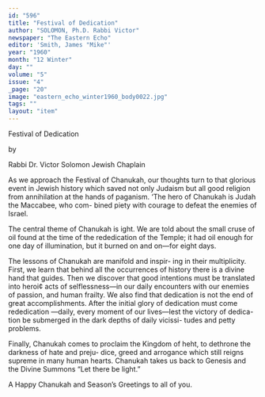 ```yaml
---
id: "596"
title: "Festival of Dedication"
author: "SOLOMON, Ph.D. Rabbi Victor"
newspaper: "The Eastern Echo"
editor: 'Smith, James "Mike"'
year: "1960"
month: "12 Winter"
day: ""
volume: "5"
issue: "4"
_page: "20"
image: "eastern_echo_winter1960_body0022.jpg"
tags: ""
layout: "item"
---
```

Festival of Dedication

by

Rabbi Dr. Victor Solomon
Jewish Chaplain

As we approach the Festival of Chanukah, our
thoughts turn to that glorious event in Jewish history
which saved not only Judaism but all good religion
from annihilation at the hands of paganism. ‘The
hero of Chanukah is Judah the Maccabee, who com-
bined piety with courage to defeat the enemies of
Israel.

The central theme of Chanukah is ight. We are
told about the small cruse of oil found at the time of
the rededication of the Temple; it had oil enough for
one day of illumination, but it burned on and on—for
eight days.

The lessons of Chanukah are manifold and inspir-
ing in their multiplicity. First, we learn that behind
all the occurrences of history there is a divine hand
that guides. Then we discover that good intentions
must be translated into heroi¢ acts of selflessness—in
our daily encounters with our enemies of passion, and
human frailty. We also find that dedication is not
the end of great accomplishments. After the initial
glory of dedication must come rededication —daily,
every moment of our lives—lest the victory of dedica-
tion be submerged in the dark depths of daily vicissi-
tudes and petty problems.

Finally, Chanukah comes to proclaim the Kingdom
of heht, to dethrone the darkness of hate and preju-
dice, greed and arrogance which still reigns supreme
in many human hearts. Chanukah takes us back to
Genesis and the Divine Summons “Let there be light.”

A Happy Chanukah and Season’s Greetings to all
of you.
